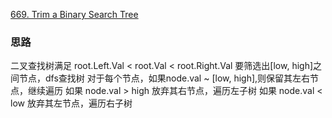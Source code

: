 [669. Trim a Binary Search Tree](https://leetcode.com/problems/trim-a-binary-search-tree/)


### 思路
二叉查找树满足
root.Left.Val < root.Val < root.Right.Val
要筛选出[low, high]之间节点，dfs查找树
对于每个节点，如果node.val ~ [low, high],则保留其左右节点，继续遍历
如果 node.val > high 放弃其右节点，遍历左子树
如果 node.val < low 放弃其左节点，遍历右子树
